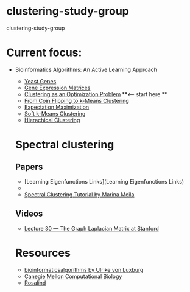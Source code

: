 # clustering-study-group
clustering-study-group

# Current focus:
- Bioinformatics Algorithms: An Active Learning Approach
  - [Yeast Genes](https://www.youtube.com/watch?v=mIT0Zql9ITA)
  - [Gene Expression Matrices](https://www.youtube.com/watch?v=ubgY58azZW0)
  - [Clustering as an Optimization Problem](https://www.youtube.com/watch?v=JAC0GqadoiA)  **<-- start here **
  - [From Coin Flipping to k-Means Clustering](https://www.youtube.com/watch?v=3gbIXxutE8E)
  - [Expectation Maximization](https://www.youtube.com/watch?v=P1r4RR1goIU)
  - [Soft k-Means Clustering](https://www.youtube.com/watch?v=fpM0iZTjLhM)
  - [Hierachical Clustering](https://www.youtube.com/watch?v=Aly7YiDjxZs)
  
  # Spectral clustering
  ## Papers
  - [Learning Eigenfunctions Links](Learning Eigenfunctions Links)
  - [](https://www.cs.cmu.edu/~aarti/Class/10701/readings/Luxburg06_TR.pdf)
  - [Spectral Clustering Tutorial by Marina Meila](https://www.stat.washington.edu/mmp/Papers/ch2.2-arxiv.pdf)
  
  ## Videos
  - [Lecture 30 — The Graph Laplacian Matrix at Stanford](https://www.youtube.com/watch?v=FRZvgNvALJ4)
  # Resources
  - [bioinformaticsalgorithms by Ulrike von Luxburg](http://bioinformaticsalgorithms.com)
  - [Canegie Mellon Computational Biology](http://www.cmu.edu/ms-compbio/)
  - [Rosalind](http://rosalind.info/problems/locations/)
